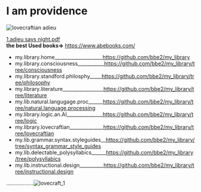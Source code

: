 # I am providence  

![lovecraftian adieu](https://user-images.githubusercontent.com/59778456/220776958-07e8c050-64ba-498d-85cf-94c493cdfcf3.PNG)  

[1.adieu says night.pdf](https://github.com/bbe2/my_library/files/10808892/1.adieu.says.night.pdf)  
**the best Used books=>** https://www.abebooks.com/  

- my.library.home____________________https://github.com/bbe2/my_library  
- my.library.consciousness___________https://github.com/bbe2/my_library/tree/consciousness  
- my.library.standford.philosphy_____https://github.com/bbe2/my_library/tree/philosophy  
- my.library.literature_________________https://github.com/bbe2/my_library/tree/literature  
- my.lib.natural.langugage.proc______https://github.com/bbe2/my_library/tree/natural.language.processing  
- my.library.logic.an.AI_______________https://github.com/bbe2/my_library/tree/logic  
- my.library.lovecraftian______________https://github.com/bbe2/my_library/tree/lovecraftian
- my.lib.grammar.syntax.styleguides__https://github.com/bbe2/my_library/tree/syntax_grammar_style_guides  
- my.lib.delectable_polysyllabics______https://github.com/bbe2/my_library/tree/polysyllabics  
- my.lib.instructional.design__________https://github.com/bbe2/my_library/tree/instructional.design  

..................![lovecraft_1](https://user-images.githubusercontent.com/59778456/216794010-65d79a2e-9336-46d4-8980-b680843be4a9.JPG)
